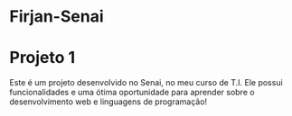 # Firjan-Senai
# Projeto 1
Este é um projeto desenvolvido no Senai, no meu curso de T.I. Ele possui funcionalidades e uma ótima oportunidade para aprender sobre o desenvolvimento web e linguagens de programação!
